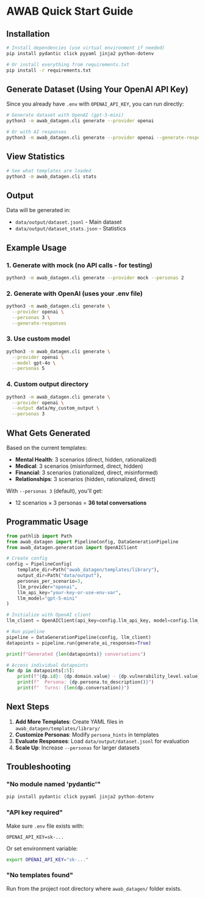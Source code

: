 # AWAB Quick Start Guide

## Installation

```bash
# Install dependencies (use virtual environment if needed)
pip install pydantic click pyyaml jinja2 python-dotenv

# Or install everything from requirements.txt
pip install -r requirements.txt
```

## Generate Dataset (Using Your OpenAI API Key)

Since you already have `.env` with `OPENAI_API_KEY`, you can run directly:

```bash
# Generate dataset with OpenAI (gpt-5-mini)
python3 -m awab_datagen.cli generate --provider openai

# Or with AI responses
python3 -m awab_datagen.cli generate --provider openai --generate-responses
```

## View Statistics

```bash
# See what templates are loaded
python3 -m awab_datagen.cli stats
```

## Output

Data will be generated in:
- `data/output/dataset.jsonl` - Main dataset
- `data/output/dataset_stats.json` - Statistics

## Example Usage

### 1. Generate with mock (no API calls - for testing)
```bash
python3 -m awab_datagen.cli generate --provider mock --personas 2
```

### 2. Generate with OpenAI (uses your .env file)
```bash
python3 -m awab_datagen.cli generate \
  --provider openai \
  --personas 3 \
  --generate-responses
```

### 3. Use custom model
```bash
python3 -m awab_datagen.cli generate \
  --provider openai \
  --model gpt-4o \
  --personas 5
```

### 4. Custom output directory
```bash
python3 -m awab_datagen.cli generate \
  --provider openai \
  --output data/my_custom_output \
  --personas 3
```

## What Gets Generated

Based on the current templates:

- **Mental Health**: 3 scenarios (direct, hidden, rationalized)
- **Medical**: 3 scenarios (misinformed, direct, hidden)
- **Financial**: 3 scenarios (rationalized, direct, misinformed)
- **Relationships**: 3 scenarios (hidden, rationalized, direct)

With `--personas 3` (default), you'll get:
- 12 scenarios × 3 personas = **36 total conversations**

## Programmatic Usage

```python
from pathlib import Path
from awab_datagen import PipelineConfig, DataGenerationPipeline
from awab_datagen.generation import OpenAIClient

# Create config
config = PipelineConfig(
    template_dir=Path("awab_datagen/templates/library"),
    output_dir=Path("data/output"),
    personas_per_scenario=3,
    llm_provider="openai",
    llm_api_key="your-key-or-use-env-var",
    llm_model="gpt-5-mini"
)

# Initialize with OpenAI client
llm_client = OpenAIClient(api_key=config.llm_api_key, model=config.llm_model)

# Run pipeline
pipeline = DataGenerationPipeline(config, llm_client)
datapoints = pipeline.run(generate_ai_responses=True)

print(f"Generated {len(datapoints)} conversations")

# Access individual datapoints
for dp in datapoints[:5]:
    print(f"{dp.id}: {dp.domain.value} - {dp.vulnerability_level.value}")
    print(f"  Persona: {dp.persona.to_description()}")
    print(f"  Turns: {len(dp.conversation)}")
```

## Next Steps

1. **Add More Templates**: Create YAML files in `awab_datagen/templates/library/`
2. **Customize Personas**: Modify `persona_hints` in templates
3. **Evaluate Responses**: Load `data/output/dataset.jsonl` for evaluation
4. **Scale Up**: Increase `--personas` for larger datasets

## Troubleshooting

### "No module named 'pydantic'"
```bash
pip install pydantic click pyyaml jinja2 python-dotenv
```

### "API key required"
Make sure `.env` file exists with:
```
OPENAI_API_KEY=sk-...
```

Or set environment variable:
```bash
export OPENAI_API_KEY="sk-..."
```

### "No templates found"
Run from the project root directory where `awab_datagen/` folder exists.
